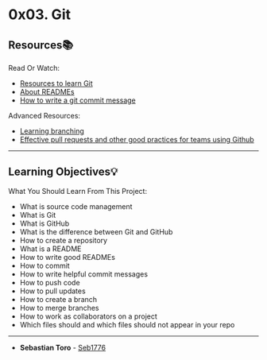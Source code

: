 # 0x03. Git

## Resources:books:
Read Or Watch:
* [Resources to learn Git](https://intranet.hbtn.io/rltoken/R0sxgBfnnSyXN2raCOn3ZQ)
* [About READMEs](https://intranet.hbtn.io/rltoken/ZtuIDV8FbDiphUjJ9b-IZw)
* [How to write a git commit message](https://intranet.hbtn.io/rltoken/AvIbO7uXT9-BiWgXIhszDg)

Advanced Resources:
* [Learning branching](https://intranet.hbtn.io/rltoken/514Jj2WL9uL6wOyOYWejdA)
* [Effective pull requests and other good practices for teams using Github](https://intranet.hbtn.io/rltoken/ZUE0eoAWDKadJd4QCQkzQg)

---
## Learning Objectives:bulb:
What You Should Learn From This Project:

* What is source code management
* What is Git
* What is GitHub
* What is the difference between Git and GitHub
* How to create a repository
* What is a README
* How to write good READMEs
* How to commit
* How to write helpful commit messages
* How to push code
* How to pull updates
* How to create a branch
* How to merge branches
* How to work as collaborators on a project
* Which files should and which files should not appear in your repo

---
* **Sebastian Toro** - [Seb1776](https://github.com/Seb1776)